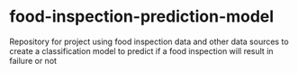 # food-inspection-prediction-model
Repository for project using food inspection data and other data sources to create a classification model to predict if a food inspection will result in failure or not
